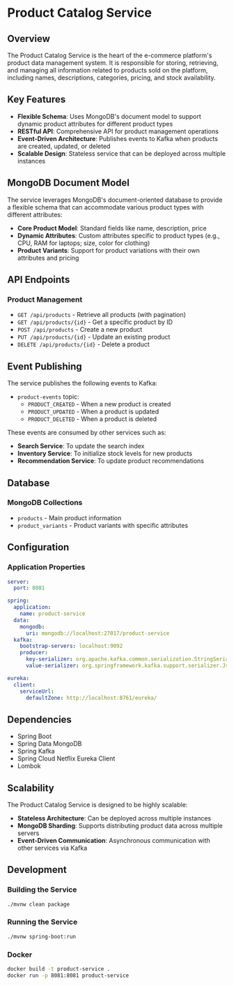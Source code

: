 # Product Catalog Service

## Overview
The Product Catalog Service is the heart of the e-commerce platform's product data management system. It is responsible for storing, retrieving, and managing all information related to products sold on the platform, including names, descriptions, categories, pricing, and stock availability.

## Key Features
- **Flexible Schema**: Uses MongoDB's document model to support dynamic product attributes for different product types
- **RESTful API**: Comprehensive API for product management operations
- **Event-Driven Architecture**: Publishes events to Kafka when products are created, updated, or deleted
- **Scalable Design**: Stateless service that can be deployed across multiple instances

## MongoDB Document Model
The service leverages MongoDB's document-oriented database to provide a flexible schema that can accommodate various product types with different attributes:

- **Core Product Model**: Standard fields like name, description, price
- **Dynamic Attributes**: Custom attributes specific to product types (e.g., CPU, RAM for laptops; size, color for clothing)
- **Product Variants**: Support for product variations with their own attributes and pricing

## API Endpoints

### Product Management
- `GET /api/products` - Retrieve all products (with pagination)
- `GET /api/products/{id}` - Get a specific product by ID
- `POST /api/products` - Create a new product
- `PUT /api/products/{id}` - Update an existing product
- `DELETE /api/products/{id}` - Delete a product

## Event Publishing
The service publishes the following events to Kafka:

- `product-events` topic:
  - `PRODUCT_CREATED` - When a new product is created
  - `PRODUCT_UPDATED` - When a product is updated
  - `PRODUCT_DELETED` - When a product is deleted

These events are consumed by other services such as:
- **Search Service**: To update the search index
- **Inventory Service**: To initialize stock levels for new products
- **Recommendation Service**: To update product recommendations

## Database

### MongoDB Collections
- `products` - Main product information
- `product_variants` - Product variants with specific attributes

## Configuration

### Application Properties
```yaml
server:
  port: 8081

spring:
  application:
    name: product-service
  data:
    mongodb:
      uri: mongodb://localhost:27017/product-service
  kafka:
    bootstrap-servers: localhost:9092
    producer:
      key-serializer: org.apache.kafka.common.serialization.StringSerializer
      value-serializer: org.springframework.kafka.support.serializer.JsonSerializer

eureka:
  client:
    serviceUrl:
      defaultZone: http://localhost:8761/eureka/
```

## Dependencies
- Spring Boot
- Spring Data MongoDB
- Spring Kafka
- Spring Cloud Netflix Eureka Client
- Lombok

## Scalability
The Product Catalog Service is designed to be highly scalable:

- **Stateless Architecture**: Can be deployed across multiple instances
- **MongoDB Sharding**: Supports distributing product data across multiple servers
- **Event-Driven Communication**: Asynchronous communication with other services via Kafka

## Development

### Building the Service
```bash
./mvnw clean package
```

### Running the Service
```bash
./mvnw spring-boot:run
```

### Docker
```bash
docker build -t product-service .
docker run -p 8081:8081 product-service
```